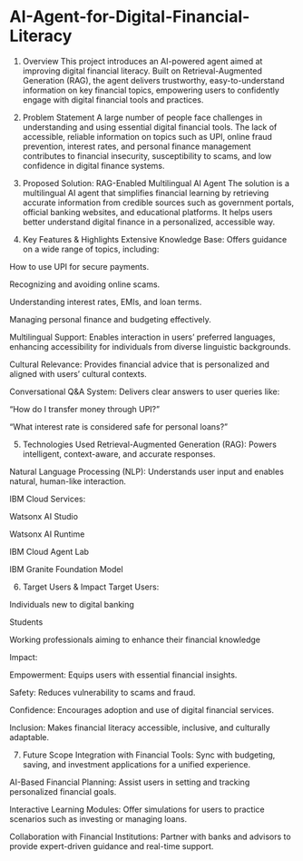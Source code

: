 # AI-Agent-for-Digital-Financial-Literacy
1. Overview
This project introduces an AI-powered agent aimed at improving digital financial literacy. Built on Retrieval-Augmented Generation (RAG), the agent delivers trustworthy, easy-to-understand information on key financial topics, empowering users to confidently engage with digital financial tools and practices.

2. Problem Statement
A large number of people face challenges in understanding and using essential digital financial tools. The lack of accessible, reliable information on topics such as UPI, online fraud prevention, interest rates, and personal finance management contributes to financial insecurity, susceptibility to scams, and low confidence in digital finance systems.

3. Proposed Solution: RAG-Enabled Multilingual AI Agent
The solution is a multilingual AI agent that simplifies financial learning by retrieving accurate information from credible sources such as government portals, official banking websites, and educational platforms. It helps users better understand digital finance in a personalized, accessible way.

4. Key Features & Highlights
Extensive Knowledge Base: Offers guidance on a wide range of topics, including:

How to use UPI for secure payments.

Recognizing and avoiding online scams.

Understanding interest rates, EMIs, and loan terms.

Managing personal finance and budgeting effectively.

Multilingual Support: Enables interaction in users’ preferred languages, enhancing accessibility for individuals from diverse linguistic backgrounds.

Cultural Relevance: Provides financial advice that is personalized and aligned with users’ cultural contexts.

Conversational Q&A System: Delivers clear answers to user queries like:

“How do I transfer money through UPI?”

“What interest rate is considered safe for personal loans?”

5. Technologies Used
Retrieval-Augmented Generation (RAG): Powers intelligent, context-aware, and accurate responses.

Natural Language Processing (NLP): Understands user input and enables natural, human-like interaction.

IBM Cloud Services:

Watsonx AI Studio

Watsonx AI Runtime

IBM Cloud Agent Lab

IBM Granite Foundation Model

6. Target Users & Impact
Target Users:

Individuals new to digital banking

Students

Working professionals aiming to enhance their financial knowledge

Impact:

Empowerment: Equips users with essential financial insights.

Safety: Reduces vulnerability to scams and fraud.

Confidence: Encourages adoption and use of digital financial services.

Inclusion: Makes financial literacy accessible, inclusive, and culturally adaptable.

7. Future Scope
Integration with Financial Tools: Sync with budgeting, saving, and investment applications for a unified experience.

AI-Based Financial Planning: Assist users in setting and tracking personalized financial goals.

Interactive Learning Modules: Offer simulations for users to practice scenarios such as investing or managing loans.

Collaboration with Financial Institutions: Partner with banks and advisors to provide expert-driven guidance and real-time support.

